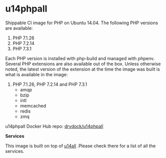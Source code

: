 u14phpall
===============

Shippable CI image for PHP on Ubuntu 14.04. The following PHP versions are available:

  1. PHP 7.1.26
  2. PHP 7.2.14
  3. PHP 7.3.1

Each PHP version is installed with php-build and managed with phpenv. Several
PHP extensions are also available out of the box. Unless otherwise noted, the
latest version of the extension at the time the image was built is what is
available in the image:


  1. PHP 7.1.26, PHP 7.2.14 and PHP 7.3.1
      * amqp
      * bzip
      * intl
      * memcached
      * redis
      * zmq

u14phpall Docker Hub repo: [drydock/u14phpall](https://hub.docker.com/r/drydock/u14phpall/)

**Services**

This image is built on top of [u14all](https://github.com/dry-dock/u14all) .Please check
there for a list of all the services.
